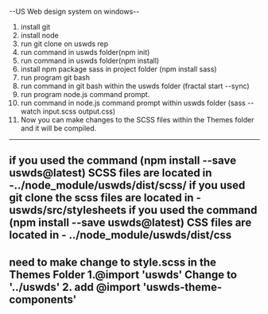 --US Web design system on windows--
1. install git
2. install node
3. run git clone on uswds rep 
4. run command in uswds folder(npm init)
5. run command in uswds folder(npm install)
6. install npm package sass in project folder (npm install sass)
7. run program git bash 
8. run command in git bash within the uswds folder (fractal start --sync)
9. run program node.js command prompt.
10. run command in node.js command prompt within uswds folder (sass --watch input.scss output.css) 
11. Now you can make changes to the SCSS files within the Themes folder and it will be compiled.
----------------------------------------------------------------------------------------------------------------------------------
if you used the command (npm install --save uswds@latest) SCSS files are located in -../node_module/uswds/dist/scss/
if you used git clone the scss files are located in - uswds/src/stylesheets
if you used the command (npm install --save uswds@latest) CSS files are located in - ../node_module/uswds/dist/css
----------------------------------------------------------------------------------------------------------------------------------
need to make change to style.scss in the Themes Folder
1.@import 'uswds' Change  to '../uswds'
2. add @import 'uswds-theme-components'
----------------------------------------------------------------------------------------------------------------------------------
